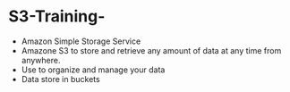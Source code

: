 # S3-Training-
- Amazon Simple Storage Service
- Amazone S3 to store and retrieve any amount of data at any time from anywhere.
-  Use to organize and manage your data
-  Data store in buckets
  

